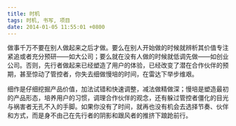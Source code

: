 ```yaml
---
title: 时机
tags: 时机, 书写, 项目
date: 2014-01-05 11:55:01 +0800
---
```



做事千万不要在别人做起来之后才做。要么在别人开始做的时候就辨析其价值专注紧追或者充分预研——如大公司；要么就在没有人做的时候就低调先做——如创业公司。否则，先行者做起来已经塑造了用户的体验，已经改变了潜在合作伙伴的预期，甚至惊动了管控者，你失去细做慢培的时间，在雷达下举步维艰。

细作是仔细挖掘产品价值，加法试错和快速调整，减法做精做深；慢培是塑造最初的产品形态，培养用户的习惯，调理合作伙伴的观念，还有躲过管控者僵化的目光与祸害者无孔不入的手脚。如果你没有了时间，就再也没有机会去选择节奏、伙伴和方式，而是身不由己在先行者的阴影和跟风者的推挤下踉跄前行。

